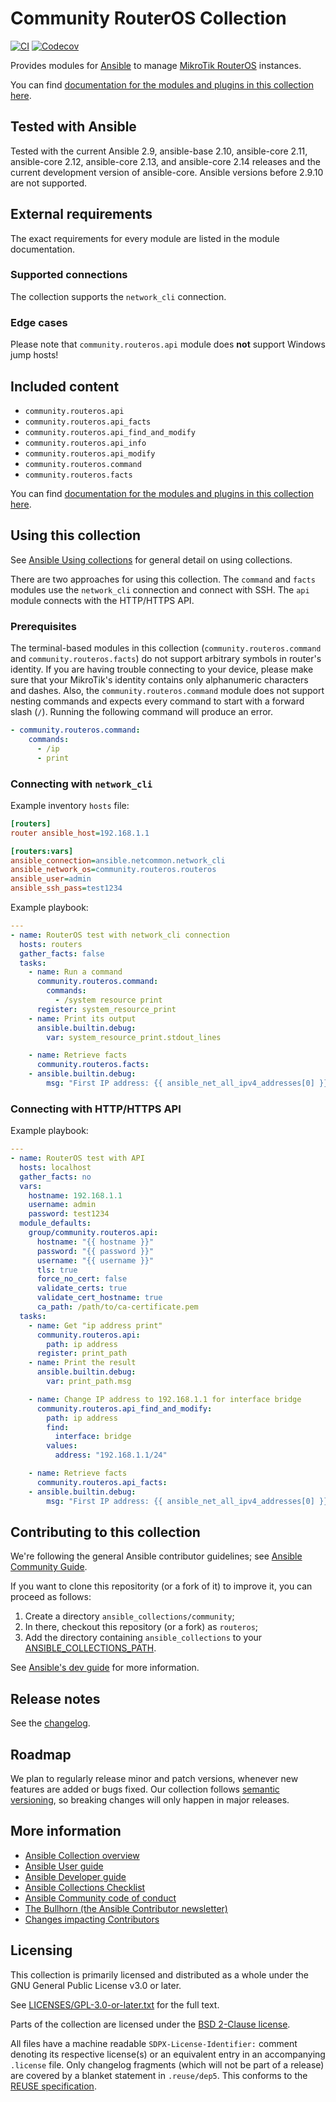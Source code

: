 <!--
Copyright (c) Ansible Project
GNU General Public License v3.0+ (see LICENSES/GPL-3.0-or-later.txt or https://www.gnu.org/licenses/gpl-3.0.txt)
SPDX-License-Identifier: GPL-3.0-or-later
-->

# Community RouterOS Collection
[![CI](https://github.com/ansible-collections/community.routeros/workflows/CI/badge.svg?event=push)](https://github.com/ansible-collections/community.routeros/actions) [![Codecov](https://img.shields.io/codecov/c/github/ansible-collections/community.routeros)](https://codecov.io/gh/ansible-collections/community.routeros)

Provides modules for [Ansible](https://www.ansible.com/community) to manage [MikroTik RouterOS](http://www.mikrotik-routeros.net/routeros.aspx) instances.

You can find [documentation for the modules and plugins in this collection here](https://docs.ansible.com/ansible/devel/collections/community/routeros/).

## Tested with Ansible

Tested with the current Ansible 2.9, ansible-base 2.10, ansible-core 2.11, ansible-core 2.12, ansible-core 2.13, and ansible-core 2.14 releases and the current development version of ansible-core. Ansible versions before 2.9.10 are not supported.

## External requirements

The exact requirements for every module are listed in the module documentation. 

### Supported connections

The collection supports the `network_cli` connection.

### Edge cases

Please note that `community.routeros.api` module does **not** support Windows jump hosts!

## Included content

- `community.routeros.api`
- `community.routeros.api_facts`
- `community.routeros.api_find_and_modify`
- `community.routeros.api_info`
- `community.routeros.api_modify`
- `community.routeros.command`
- `community.routeros.facts`

You can find [documentation for the modules and plugins in this collection here](https://docs.ansible.com/ansible/devel/collections/community/routeros/).

## Using this collection

See [Ansible Using collections](https://docs.ansible.com/ansible/latest/user_guide/collections_using.html) for general detail on using collections.

There are two approaches for using this collection. The `command` and `facts` modules use the `network_cli` connection and connect with SSH. The `api` module connects with the HTTP/HTTPS API.

### Prerequisites

The terminal-based modules in this collection (`community.routeros.command` and `community.routeros.facts`) do not support arbitrary symbols in router's identity. If you are having trouble connecting to your device, please make sure that your MikroTik's identity contains only alphanumeric characters and dashes. Also, the `community.routeros.command` module does not support nesting commands and expects every command to start with a forward slash (`/`). Running the following command will produce an error.

```yaml
- community.routeros.command:
    commands:
      - /ip
      - print
```

### Connecting with `network_cli`

Example inventory `hosts` file:

```.ini
[routers]
router ansible_host=192.168.1.1

[routers:vars]
ansible_connection=ansible.netcommon.network_cli
ansible_network_os=community.routeros.routeros
ansible_user=admin
ansible_ssh_pass=test1234
```

Example playbook:

```.yaml
---
- name: RouterOS test with network_cli connection
  hosts: routers
  gather_facts: false
  tasks:
    - name: Run a command
      community.routeros.command:
        commands:
          - /system resource print
      register: system_resource_print
    - name: Print its output
      ansible.builtin.debug:
        var: system_resource_print.stdout_lines

    - name: Retrieve facts
      community.routeros.facts:
    - ansible.builtin.debug:
        msg: "First IP address: {{ ansible_net_all_ipv4_addresses[0] }}"
```

### Connecting with HTTP/HTTPS API

Example playbook:

```.yaml
---
- name: RouterOS test with API
  hosts: localhost
  gather_facts: no
  vars:
    hostname: 192.168.1.1
    username: admin
    password: test1234
  module_defaults:
    group/community.routeros.api:
      hostname: "{{ hostname }}"
      password: "{{ password }}"
      username: "{{ username }}"
      tls: true
      force_no_cert: false
      validate_certs: true
      validate_cert_hostname: true
      ca_path: /path/to/ca-certificate.pem
  tasks:
    - name: Get "ip address print"
      community.routeros.api:
        path: ip address
      register: print_path
    - name: Print the result
      ansible.builtin.debug:
        var: print_path.msg

    - name: Change IP address to 192.168.1.1 for interface bridge
      community.routeros.api_find_and_modify:
        path: ip address
        find:
          interface: bridge
        values:
          address: "192.168.1.1/24"

    - name: Retrieve facts
      community.routeros.api_facts:
    - ansible.builtin.debug:
        msg: "First IP address: {{ ansible_net_all_ipv4_addresses[0] }}"
```

## Contributing to this collection

We're following the general Ansible contributor guidelines; see [Ansible Community Guide](https://docs.ansible.com/ansible/latest/community/index.html).

If you want to clone this repositority (or a fork of it) to improve it, you can proceed as follows:
1. Create a directory `ansible_collections/community`;
2. In there, checkout this repository (or a fork) as `routeros`;
3. Add the directory containing `ansible_collections` to your [ANSIBLE_COLLECTIONS_PATH](https://docs.ansible.com/ansible/latest/reference_appendices/config.html#collections-paths).

See [Ansible's dev guide](https://docs.ansible.com/ansible/devel/dev_guide/developing_collections.html#contributing-to-collections) for more information.

## Release notes

See the [changelog](https://github.com/ansible-collections/community.routeros/blob/main/CHANGELOG.rst).

## Roadmap

We plan to regularly release minor and patch versions, whenever new features are added or bugs fixed. Our collection follows [semantic versioning](https://semver.org/), so breaking changes will only happen in major releases.

## More information

- [Ansible Collection overview](https://github.com/ansible-collections/overview)
- [Ansible User guide](https://docs.ansible.com/ansible/latest/user_guide/index.html)
- [Ansible Developer guide](https://docs.ansible.com/ansible/latest/dev_guide/index.html)
- [Ansible Collections Checklist](https://github.com/ansible-collections/overview/blob/master/collection_requirements.rst)
- [Ansible Community code of conduct](https://docs.ansible.com/ansible/latest/community/code_of_conduct.html)
- [The Bullhorn (the Ansible Contributor newsletter)](https://us19.campaign-archive.com/home/?u=56d874e027110e35dea0e03c1&id=d6635f5420)
- [Changes impacting Contributors](https://github.com/ansible-collections/overview/issues/45)

## Licensing

This collection is primarily licensed and distributed as a whole under the GNU General Public License v3.0 or later.

See [LICENSES/GPL-3.0-or-later.txt](https://github.com/ansible-collections/community.routeros/blob/main/COPYING) for the full text.

Parts of the collection are licensed under the [BSD 2-Clause license](https://github.com/ansible-collections/community.routeros/blob/main/LICENSES/BSD-2-Clause.txt).

All files have a machine readable `SDPX-License-Identifier:` comment denoting its respective license(s) or an equivalent entry in an accompanying `.license` file. Only changelog fragments (which will not be part of a release) are covered by a blanket statement in `.reuse/dep5`. This conforms to the [REUSE specification](https://reuse.software/spec/).
